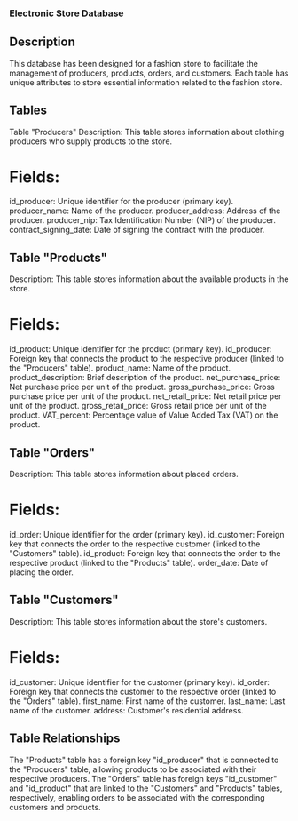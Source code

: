 ### Electronic Store Database 
## Description
This database has been designed for a fashion store to facilitate the management of producers, products, orders, and customers. Each table has unique attributes to store essential information related to the fashion store.

## Tables
Table "Producers"
Description: This table stores information about clothing producers who supply products to the store.

# Fields:

id_producer: Unique identifier for the producer (primary key).
producer_name: Name of the producer.
producer_address: Address of the producer.
producer_nip: Tax Identification Number (NIP) of the producer.
contract_signing_date: Date of signing the contract with the producer.
## Table "Products"
Description: This table stores information about the available products in the store.

# Fields:

id_product: Unique identifier for the product (primary key).
id_producer: Foreign key that connects the product to the respective producer (linked to the "Producers" table).
product_name: Name of the product.
product_description: Brief description of the product.
net_purchase_price: Net purchase price per unit of the product.
gross_purchase_price: Gross purchase price per unit of the product.
net_retail_price: Net retail price per unit of the product.
gross_retail_price: Gross retail price per unit of the product.
VAT_percent: Percentage value of Value Added Tax (VAT) on the product.
## Table "Orders"
Description: This table stores information about placed orders.

# Fields:

id_order: Unique identifier for the order (primary key).
id_customer: Foreign key that connects the order to the respective customer (linked to the "Customers" table).
id_product: Foreign key that connects the order to the respective product (linked to the "Products" table).
order_date: Date of placing the order.
## Table "Customers"
Description: This table stores information about the store's customers.

# Fields:

id_customer: Unique identifier for the customer (primary key).
id_order: Foreign key that connects the customer to the respective order (linked to the "Orders" table).
first_name: First name of the customer.
last_name: Last name of the customer.
address: Customer's residential address.
## Table Relationships
The "Products" table has a foreign key "id_producer" that is connected to the "Producers" table, allowing products to be associated with their respective producers.
The "Orders" table has foreign keys "id_customer" and "id_product" that are linked to the "Customers" and "Products" tables, respectively, enabling orders to be associated with the corresponding customers and products.